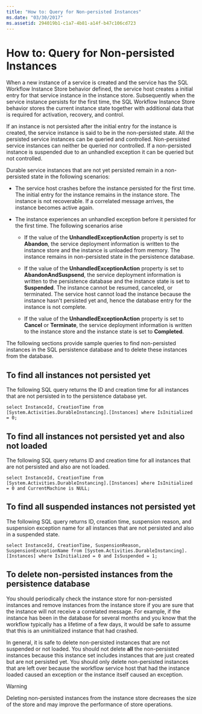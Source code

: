 ```yaml
---
title: "How to: Query for Non-persisted Instances"
ms.date: "03/30/2017"
ms.assetid: 294019b1-c1a7-4b81-a14f-b47c106cd723
---
```

# How to: Query for Non-persisted Instances
When a new instance of a service is created and the service has the SQL Workflow Instance Store behavior defined, the service host creates a initial entry for that service instance in the instance store. Subsequently when the service instance persists for the first time, the SQL Workflow Instance Store behavior stores the current instance state together with additional data that is required for activation, recovery, and control.  
  
 If an instance is not persisted after the initial entry for the instance is created, the service instance is said to be in the non-persisted state. All the persisted service instances can be queried and controlled. Non-persisted service instances can neither be queried nor controlled. If a non-persisted instance is suspended due to an unhandled exception it can be queried but not controlled.  
  
 Durable service instances that are not yet persisted remain in a non-persisted state in the following scenarios:  
  
-   The service host crashes before the instance persisted for the first time. The initial entry for the instance remains in the instance store. The instance is not recoverable. If a correlated message arrives, the instance becomes active again.  
  
-   The instance experiences an unhandled exception before it persisted for the first time. The following scenarios arise  
  
    -   If the value of the **UnhandledExceptionAction** property is set to **Abandon**, the service deployment information is written to the instance store and the instance is unloaded from memory. The instance remains in non-persisted state in the persistence database.  
  
    -   If the value of the **UnhandledExceptionAction** property is set to **AbandonAndSuspsend**, the service deployment information is written to the persistence database and the instance state is set to **Suspended**. The instance cannot be resumed, canceled, or terminated. The service host cannot load the instance because the instance hasn't persisted yet and, hence the database entry for the instance is not complete.  
  
    -   If the value of the **UnhandledExceptionAction** property is set to **Cancel** or **Terminate**, the service deployment information is written to the instance store and the instance state is set to **Completed**.  
  
 The following sections provide sample queries to find non-persisted instances in the SQL persistence database and to delete these instances from the database.  
  
## To find all instances not persisted yet  
 The following SQL query returns the ID and creation time for all instances that are not persisted in to the persistence database yet.  
  
```  
select InstanceId, CreationTime from [System.Activities.DurableInstancing].[Instances] where IsInitialized = 0;  
```  
  
## To find all instances not persisted yet and also not loaded  
 The following SQL query returns ID and creation time for all instances that are not persisted and also are not loaded.  
  
```  
select InstanceId, CreationTime from [System.Activities.DurableInstancing].[Instances] where IsInitialized = 0 and CurrentMachine is NULL;  
```  
  
## To find all suspended instances not persisted yet  
 The following SQL query returns ID, creation time, suspension reason, and suspension exception name for all instances that are not persisted and also in a suspended state.  
  
```  
select InstanceId, CreationTime, SuspensionReason, SuspensionExceptionName from [System.Activities.DurableInstancing].[Instances] where IsInitialized = 0 and IsSuspended = 1;  
```  
  
## To delete non-persisted instances from the persistence database  
 You should periodically check the instance store for non-persisted instances and remove instances from the instance store if you are sure that the instance will not receive a correlated message. For example, if the instance has been in the database for several months and you know that the workflow typically has a lifetime of a few days, it would be safe to assume that this is an uninitialized instance that had crashed.  
  
 In general, it is safe to delete non-persisted instances that are not suspended or not loaded. You should not delete **all** the non-persisted instances because this instance set includes instances that are just created but are not persisted yet. You should only delete non-persisted instances that are left over because the workflow service host that had the instance loaded caused an exception or the instance itself caused an exception.  
  
> [!WARNING]
>  Deleting non-persisted instances from the instance store decreases the size of the store and may improve the performance of store operations.
